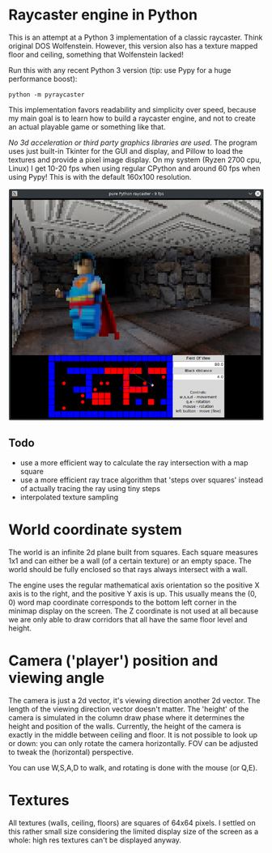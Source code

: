 # Raycaster engine in Python

This is an attempt at a Python 3 implementation of a classic raycaster. Think original DOS Wolfenstein.
However, this version also has a texture mapped floor and ceiling, something that
Wolfenstein lacked!

Run this with any recent Python 3 version (tip: use Pypy for a huge performance boost):

    python -m pyraycaster
    
This implementation favors readability and simplicity over speed, because my main goal
is to learn how to build a raycaster engine, and not to create an actual playable game or something like that. 

*No 3d acceleration or third party graphics libraries are used.* 
The program uses just built-in Tkinter for the GUI and display, and Pillow to load the textures 
and provide a pixel image display.
On my system (Ryzen 2700 cpu, Linux) I get 10-20 fps when using regular CPython 
and around 60 fps when using Pypy!  This is with the default 160x100 resolution.


![screenshot](raycaster.png)


## Todo

- use a more efficient way to calculate the ray intersection with a map square
- use a more efficient ray trace algorithm that 'steps over squares' instead of actually tracing the ray using tiny steps
- interpolated texture sampling


# World coordinate system

The world is an infinite 2d plane built from squares. Each square measures 1x1 and
can either be a wall (of a certain texture) or an empty space.
The world should be fully enclosed so that rays always intersect with a wall.
 
The engine uses the regular mathematical axis orientation so the positive X axis is to the right,
and the positive Y axis is up.  This usually means the (0, 0) word map coordinate
corresponds to the bottom left corner in the minimap display on the screen.
The Z coordinate is not used at all because we are only able to draw corridors
that all have the same floor level and height.


# Camera ('player') position and viewing angle

The camera is just a 2d vector, it's viewing direction another 2d vector.
The length of the viewing direction vector doesn't matter.
The 'height' of the camera is simulated in the column draw phase where it
determines the height and position of the walls. Currently, the height of the
camera is exactly in the middle between ceiling and floor.
It is not possible to look up or down: you can only rotate the camera horizontally.
FOV can be adjusted to tweak the (horizontal) perspective.

You can use W,S,A,D to walk, and rotating is done with the mouse (or Q,E).


# Textures

All textures (walls, ceiling, floors) are squares of 64x64 pixels.
I settled on this rather small size considering the limited display size
of the screen as a whole: high res textures can't be displayed anyway.
